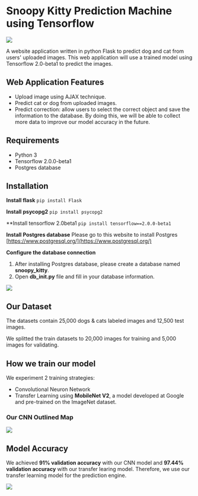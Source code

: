 # Snoopy Kitty Prediction Machine using Tensorflow

![](https://i.imgur.com/3aEyYcR.png)

A website application written in python Flask to predict dog and cat from users' uploaded images. This web application will use a trained model using Tensorflow 2.0-beta1 to predict the images.

## Web Application Features
* Upload image using AJAX technique.
* Predict cat or dog from uploaded images.
* Predict correction: allow users to select the correct object and save the information to the database. By doing this, we will be able to collect more data to improve our model accuracy in the future.

## Requirements
* Python 3
* Tensorflow 2.0.0-beta1
* Postgres database

## Installation

**Install flask**
`pip install Flask`

**Install psycopg2**
`pip install psycopg2`

**Install tensorflow 2.0beta1
`pip install tensorflow==2.0.0-beta1`

**Install Postgres database**
Please go to this website to install Postgres [https://www.postgresql.org/](https://www.postgresql.org/)

**Configure the database connection**
1. After installing Postgres database, please create a database named **snoopy_kitty**. 
2. Open **db_init.py** file and fill in your database information.

![](https://i.imgur.com/XWE6Pll.png)


## Our Dataset
The datasets contain 25,000 dogs & cats labeled images and 12,500 test images.

We splitted the train datasets to 20,000 images for training and 5,000 images for validating.

## How we train our model
We experiment 2 training strategies:
* Convolutional Neuron Network
* Transfer Learning using **MobileNet V2**, a model developed at Google and pre-trained on the ImageNet dataset.

### Our CNN Outlined Map
![](https://i.imgur.com/vhJlKzN.jpg)


## Model Accuracy
We achieved **91% validation accuracy** with our CNN model and **97.44% validation accuracy** with our transfer learing model. Therefore, we use our transfer learning model for the prediction engine.

![](https://i.imgur.com/1E7J7PD.png)

